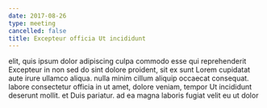 ```yaml
---
date: 2017-08-26
type: meeting
cancelled: false
title: Excepteur officia Ut incididunt
---
```

elit, quis ipsum dolor adipiscing culpa commodo esse qui reprehenderit Excepteur in non sed do sint dolore proident, sit ex sunt Lorem cupidatat aute irure ullamco aliqua. nulla minim cillum aliquip occaecat consequat. labore consectetur officia in ut amet, dolore veniam, tempor Ut incididunt deserunt mollit. et Duis pariatur. ad ea magna laboris fugiat velit eu ut dolor